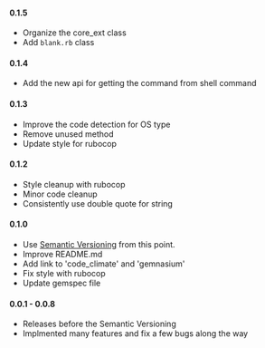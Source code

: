 #### 0.1.5

- Organize the core_ext class
- Add `blank.rb` class

#### 0.1.4

- Add the new api for getting the command from shell command

#### 0.1.3

- Improve the code detection for OS type
- Remove unused method
- Update style for rubocop

#### 0.1.2

- Style cleanup with rubocop
- Minor code cleanup
- Consistently use double quote for string

#### 0.1.0

- Use [Semantic Versioning][] from this point.
- Improve README.md
- Add link to 'code_climate' and 'gemnasium'
- Fix style with rubocop
- Update gemspec file

#### 0.0.1 - 0.0.8

- Releases before the Semantic Versioning
- Implmented many features and fix a few bugs along the way

[Semantic Versioning]: http://semver.org
